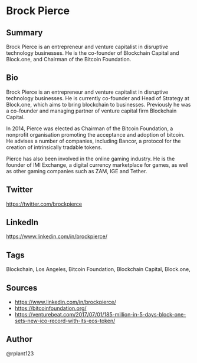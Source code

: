 # Brock Pierce

## Summary
Brock Pierce is an entrepreneur and venture capitalist in disruptive technology businesses. He is the co-founder of Blockchain Capital and Block.one, and Chairman of the Bitcoin Foundation.

## Bio
Brock Pierce is an entrepreneur and venture capitalist in disruptive technology businesses. He is currently co-founder and Head of Strategy at Block.one, which aims to bring blockchain to businesses. Previously he was a co-founder and managing partner of venture capital firm Blockchain Capital. 

In 2014, Pierce was elected as Chairman of the Bitcoin Foundation, a nonprofit organisation promoting the acceptance and adoption of bitcoin. He advises a number of companies, including Bancor, a protocol for the creation of intrinsically tradable tokens. 

Pierce has also been involved in the online gaming industry. He is the founder of IMI Exchange, a digital currency marketplace for games, as well as other gaming companies such as ZAM, IGE and Tether.

## Twitter
https://twitter.com/brockpierce

## LinkedIn
https://www.linkedin.com/in/brockpierce/

## Tags
Blockchain, Los Angeles, Bitcoin Foundation, Blockchain Capital, Block.one,

## Sources
* https://www.linkedin.com/in/brockpierce/
* https://bitcoinfoundation.org/
* https://venturebeat.com/2017/07/01/185-million-in-5-days-block-one-sets-new-ico-record-with-its-eos-token/

## Author
@rplant123
